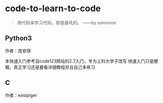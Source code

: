 # code-to-learn-to-code

> 用代码来学习代码，那是最吼的。
> ——by someone

## Python3

作者：庞安琪

本快速入门参考自code123网站的2.7入门，专为上科大学子改写
快速入门只是梗概，真正学习还是要看详细教程并且自己多练习

## C

作者：eastpiger
